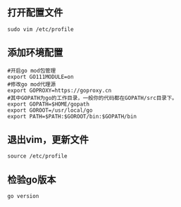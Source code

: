 ## 打开配置文件
    
    sudo vim /etc/profile

## 添加环境配置

    #开启go mod包管理
    export GO111MODULE=on
    #修改go mod代理源
    export GOPROXY=https://goproxy.cn
    #其中GOPATH为go的工作目录，一般你的代码都在GOPATH/src目录下。
    export GOPATH=$HOME/gopath
    export GOROOT=/usr/local/go
    export PATH=$PATH:$GOROOT/bin:$GOPATH/bin

## 退出vim，更新文件

    source /etc/profile

## 检验go版本

    go version